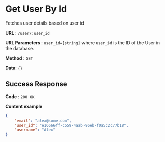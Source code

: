 # Get User By Id

Fetches user details based on user id

**URL** : `/user/:user_id`

**URL Parameters** : `user_id=[string]` where `user_id` is the ID of the User in the database.

**Method** : `GET`

**Data**: `{}`

## Success Response

**Code** : `200 OK`

**Content example**

```json
{
    "email": "alex@some.com",
    "user_id": "e16666ff-c559-4aab-96eb-f0a5c2c77b18",
    "username": "Alex"
}
```